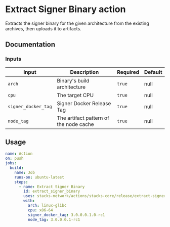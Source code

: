 # Extract Signer Binary action

Extracts the signer binary for the given architecture from the existing archives, then uploads it to artifacts.

## Documentation

### Inputs

| Input               | Description                            | Required | Default |
| ------------------- | -------------------------------------- | -------- | ------- |
| `arch`              | Binary's build architecture            | `true`   | null    |
| `cpu`               | The target CPU                         | `true`   | null    |
| `signer_docker_tag` | Signer Docker Release Tag              | `true`   | null    |
| `node_tag`          | The artifact pattern of the node cache | `true`   | null    |

## Usage

```yaml
name: Action
on: push
jobs:
  build:
    name: Job
    runs-on: ubuntu-latest
    steps:
      - name: Extract Signer Binary
        id: extract_signer_binary
        uses: stacks-network/actions/stacks-core/release/extract-signer-binary@main
        with:
          arch: linux-glibc
          cpu: x86-64
          signer_docker_tag: 3.0.0.0.1.0-rc1
          node_tag: 3.0.0.0.1-rc1
```
